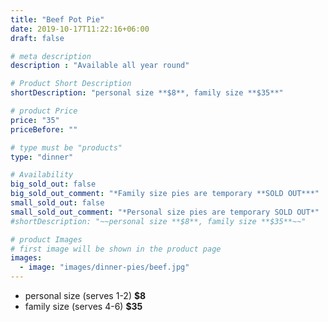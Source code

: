 ```yaml
---
title: "Beef Pot Pie"
date: 2019-10-17T11:22:16+06:00
draft: false

# meta description
description : "Available all year round"

# Product Short Description
shortDescription: "personal size **$8**, family size **$35**"

# product Price
price: "35"
priceBefore: ""

# type must be "products"
type: "dinner"

# Availability
big_sold_out: false
big_sold_out_comment: "*Family size pies are temporary **SOLD OUT***"
small_sold_out: false
small_sold_out_comment: "*Personal size pies are temporary SOLD OUT*"
#shortDescription: "~~personal size **$8**, family size **$35**~~"

# product Images
# first image will be shown in the product page
images:
  - image: "images/dinner-pies/beef.jpg"
---
```


- personal size (serves 1-2) **$8**
- family size (serves 4-6) **$35**